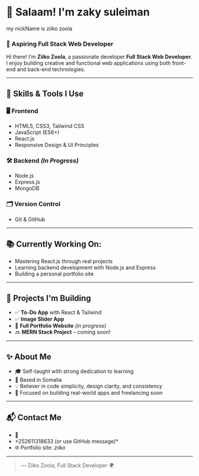 # 👋 Salaam! I'm zaky suleiman 
my nickName is ziiko zoola

### 🚀 Aspiring Full Stack Web Developer  
Hi there! I'm **Ziiko Zoola**, a passionate developer  **Full Stack Web Developer**. I enjoy building creative and functional web applications using both front-end and back-end technologies.

---

## 🧠 Skills & Tools I Use

### 🖥️ Frontend
- HTML5, CSS3, Tailwind CSS
- JavaScript (ES6+)
- React.js
- Responsive Design & UI Principles

### 🛠️ Backend *(In Progress)*
- Node.js
- Express.js
- MongoDB

### 🗂️ Version Control
- Git & GitHub

---

## 📚 Currently Working On:
- Mastering React.js through real projects
- Learning backend development with Node.js and Express
- Building a personal portfolio site

---

## 💼 Projects I'm Building
- ✅ **To-Do App** with React & Tailwind
- ✅ **Image Slider App**
- 🔄 **Full Portfolio Website** *(in progress)*
- 🔜 **MERN Stack Project** – coming soon!

---

## ✨ About Me
- 🎓 Self-taught with strong dedication to learning
- 📍 Based in Somalia
- 💡 Believer in code simplicity, design clarity, and consistency
- 🧱 Focused on building real-world apps and freelancing soon

---

## 📬 Contact Me
- 📧
- +252611318633 (or use GitHub message)*
- 🌐 Portfolio site: *ziiko*

---


> — Ziiko Zoola,  Full Stack Developer 🌍

